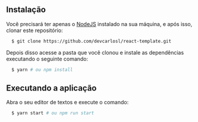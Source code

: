 ## Instalação

Você precisará ter apenas o [NodeJS](https://nodejs.org) instalado na sua máquina, e após isso, clonar este repositório:

```sh
  $ git clone https://github.com/devcarlosl/react-template.git
```

Depois disso acesse a pasta que você clonou e instale as dependências executando o seguinte comando:

```sh
  $ yarn # ou npm install
```

## Executando a aplicação

Abra o seu editor de textos e execute o comando:

```sh
  $ yarn start # ou npm run start
```
